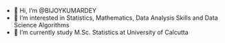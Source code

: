 - 👋 Hi, I’m @BIJOYKUMARDEY
- 👀 I’m interested in Statistics, Mathematics, Data Analysis Skills and Data Science Algorithms
- 🌱 I’m currently study M.Sc. Statistics at University of Calcutta

<!---
BIJOYKUMARDEY/BIJOYKUMARDEY is a ✨ special ✨ repository because its `README.md` (this file) appears on your GitHub profile.
You can click the Preview link to take a look at your changes.
--->
